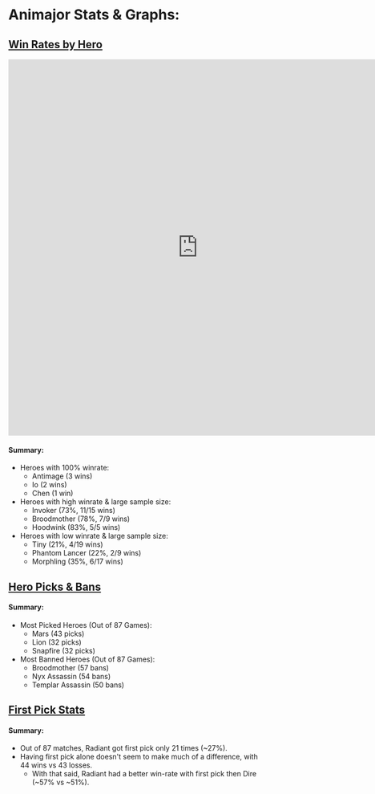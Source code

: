 # Animajor Stats & Graphs:
## [Win Rates by Hero](hero-win-rates.html)

<iframe src="https://abhoward.github.io/DPC1S2/hero-win-rates.html" width="150%" height="750" frameborder="0" scrolling="no"></iframe>

#### Summary:
- Heroes with 100% winrate: 
  - Antimage (3 wins)
  - Io (2 wins)
  - Chen (1 win)
- Heroes with high winrate & large sample size: 
  - Invoker (73%, 11/15 wins)
  - Broodmother (78%, 7/9 wins)
  - Hoodwink (83%, 5/5 wins)
- Heroes with low winrate & large sample size:
  - Tiny (21%, 4/19 wins)
  - Phantom Lancer (22%, 2/9 wins)
  - Morphling (35%, 6/17 wins)

## [Hero Picks & Bans](hero-picks-bans.html)
#### Summary: 
- Most Picked Heroes (Out of 87 Games):
  - Mars (43 picks)
  - Lion (32 picks)
  - Snapfire (32 picks)
- Most Banned Heroes (Out of 87 Games):
  - Broodmother (57 bans)
  - Nyx Assassin (54 bans)
  - Templar Assassin (50 bans)

## [First Pick Stats](first-picks.html)
#### Summary:
- Out of 87 matches, Radiant got first pick only 21 times (~27%).
- Having first pick alone doesn't seem to make much of a difference, with 44 wins vs 43 losses.
  - With that said, Radiant had a better win-rate with first pick then Dire (~57% vs ~51%).
